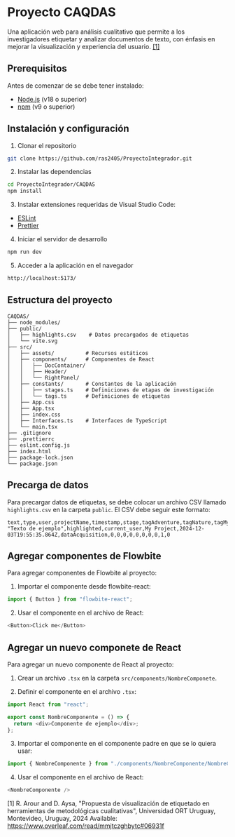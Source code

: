 # Proyecto CAQDAS

Una aplicación web para análisis cualitativo que permite a los investigadores etiquetar y analizar documentos de texto, con énfasis en mejorar la visualización y experiencia del usuario. [[1]](#ref1)

## Prerequisitos

Antes de comenzar de se debe tener instalado:

- [Node.js](https://nodejs.org/es/) (v18 o superior)
- [npm](https://www.npmjs.com/) (v9 o superior)

## Instalación y configuración

1. Clonar el repositorio

```bash
git clone https://github.com/ras2405/ProyectoIntegrador.git
```

2. Instalar las dependencias

```bash
cd ProyectoIntegrador/CAQDAS
npm install
```

3. Instalar extensiones requeridas de Visual Studio Code:

- [ESLint](https://marketplace.visualstudio.com/items?itemName=dbaeumer.vscode-eslint)
- [Prettier](https://marketplace.visualstudio.com/items?itemName=esbenp.prettier-vscode)

4. Iniciar el servidor de desarrollo

```bash
npm run dev
```

5. Acceder a la aplicación en el navegador

```bash
http://localhost:5173/
```

## Estructura del proyecto

```
CAQDAS/
├── node_modules/
├── public/
│   ├── highlights.csv    # Datos precargados de etiquetas
│   └── vite.svg
├── src/
│   ├── assets/          # Recursos estáticos
│   ├── components/      # Componentes de React
│   │   ├── DocContainer/
│   │   ├── Header/
│   │   └── RightPanel/
│   ├── constants/       # Constantes de la aplicación
│   │   ├── stages.ts    # Definiciones de etapas de investigación
│   │   └── tags.ts      # Definiciones de etiquetas
│   ├── App.css
│   ├── App.tsx
│   ├── index.css
│   ├── Interfaces.ts    # Interfaces de TypeScript
│   └── main.tsx
├── .gitignore
├── .prettierrc
├── eslint.config.js
├── index.html
├── package-lock.json
└── package.json
```

## Precarga de datos

Para precargar datos de etiquetas, se debe colocar un archivo CSV llamado `highlights.csv` en la carpeta `public`. El CSV debe seguir este formato:

```
text,type,user,projectName,timestamp,stage,tagAdventure,tagNature,tagMystery,tagFantasy,tagForest,tagJourney,tagDiscovery,tagMagic,tagLegends,tagWisdom
"Texto de ejemplo",highlighted,current_user,My Project,2024-12-03T19:55:35.864Z,dataAcquisition,0,0,0,0,0,0,0,0,1,0
```

## Agregar componentes de Flowbite

Para agregar componentes de Flowbite al proyecto:

1. Importar el componente desde flowbite-react:

```javascript
import { Button } from "flowbite-react";
```

2. Usar el componente en el archivo de React:

```javascript
<Button>Click me</Button>
```

## Agregar un nuevo componete de React

Para agregar un nuevo componente de React al proyecto:

1. Crear un archivo `.tsx` en la carpeta `src/components/NombreComponete`.

2. Definir el componente en el archivo `.tsx`:

```javascript
import React from "react";

export const NombreComponente = () => {
  return <div>Componente de ejemplo</div>;
};
```

3. Importar el componente en el componente padre en que se lo quiera usar:

```javascript
import { NombreComponente } from "./components/NombreComponente/NombreComponente";
```

4. Usar el componente en el archivo de React:

```javascript
<NombreComponente />
```

<a id="ref1">[1]</a> R. Arour and D. Aysa, "Propuesta de visualización de etiquetado en herramientas de metodológicas cualitativas", Universidad ORT Uruguay, Montevideo, Uruguay, 2024 Available: https://www.overleaf.com/read/mmjtczghbytc#06931f
